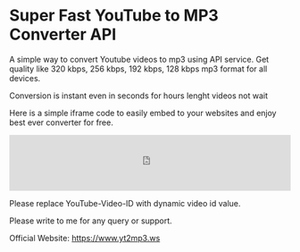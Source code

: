 # Super Fast YouTube to MP3 Converter API

A simple way to convert Youtube videos to mp3 using API service. Get quality like 320 kbps, 256 kbps, 192 kbps, 128 kbps mp3 format for all devices.

Conversion is instant even in seconds for hours lenght videos not wait

Here is a simple iframe code to easily embed to your websites and enjoy best ever converter for free.

<iframe src="https://www.yt-download.org/api-console/mp3/YouTube-Video-ID" width="100%" height="100px" scrolling="no" style="border:none;"></iframe>

Please replace YouTube-Video-ID with dynamic video id value.

Please write to me for any query or support.

Official Website: https://www.yt2mp3.ws
